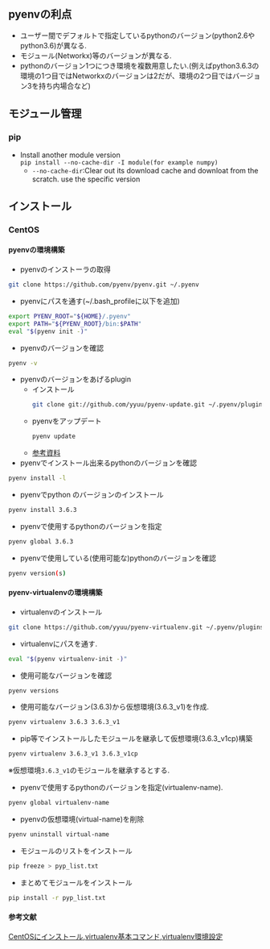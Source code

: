 
## pyenvの利点
* ユーザー間でデフォルトで指定しているpythonのバージョン(python2.6やpython3.6)が異なる.
* モジュール(Networkx)等のバージョンが異なる.
* pythonのバージョン1つにつき環境を複数用意したい.(例えばpython3.6.3の環境の1つ目ではNetworkxのバージョンは2だが、環境の2つ目ではバージョン3を持ち内場合など) 

## モジュール管理
### pip
* Install another module version  
`pip install --no-cache-dir -I module(for example numpy)`
    * `--no-cache-dir`:Clear out its download cache and downloat from the scratch. use the specific version


## インストール

### CentOS
#### pyenvの環境構築
* pyenvのインストーラの取得  
```sh
git clone https://github.com/pyenv/pyenv.git ~/.pyenv
```
* pyenvにパスを通す(~/.bash_profileに以下を追加)  
```sh
export PYENV_ROOT="${HOME}/.pyenv"
export PATH="${PYENV_ROOT}/bin:$PATH"
eval "$(pyenv init -)"
```

* pyenvのバージョンを確認  
```sh
pyenv -v
```
* pyenvのバージョンをあげるplugin
    * インストール  
        ```sh
        git clone git://github.com/yyuu/pyenv-update.git ~/.pyenv/plugins/pyenv-update
        ```
    * pyenvをアップデート  
        ```sh
        pyenv update
        ```
    * [参考資料](https://qiita.com/moroku0519/items/1c029659de4f169cd09a)
* pyenvでインストール出来るpythonのバージョンを確認  
```sh
pyenv install -l
```
* pyenvでpython のバージョンのインストール  

```sh
pyenv install 3.6.3
```

* pyenvで使用するpythonのバージョンを指定  
```sh
pyenv global 3.6.3
```
* pyenvで使用している(使用可能な)pythonのバージョンを確認 
```sh
pyenv version(s)
```

#### pyenv-virtualenvの環境構築
* virtualenvのインストール  
```sh
git clone https://github.com/yyuu/pyenv-virtualenv.git ~/.pyenv/plugins/pyenv-virtualenv
```
* virtualenvにパスを通す.  
```sh
eval "$(pyenv virtualenv-init -)"
```
* 使用可能なバージョンを確認  
```sh
pyenv versions
```
* 使用可能なバージョン(3.6.3)から仮想環境(3.6.3_v1)を作成.  
```sh
pyenv virtualenv 3.6.3 3.6.3_v1
```
* pip等でインストールしたモジュールを継承して仮想環境(3.6.3_v1cp)構築  
```sh
pyenv virtualenv 3.6.3_v1 3.6.3_v1cp
```
※仮想環境`3.6.3_v1`のモジュールを継承するとする.  
* pyenvで使用するpythonのバージョンを指定(virtualenv-name).  
```sh
pyenv global virtualenv-name
```
* pyenvの仮想環境(virtual-name)を削除  
```sh
pyenv uninstall virtual-name
```
* モジュールのリストをインストール  
```sh
pip freeze > pyp_list.txt
```
* まとめてモジュールをインストール  
```sh
pip install -r pyp_list.txt
```

#### 参考文献

[CentOSにインストール](https://qiita.com/micheleno13/items/bd19dca20da97f3f056e),[virtualenv基本コマンド](https://qiita.com/ryskiwt/items/eb39bca9762043601675),[virtualenv環境設定](https://qiita.com/Kodaira_/items/feadfef9add468e3a85b)